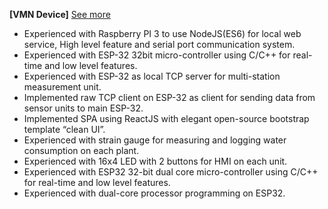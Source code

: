 **[VMN Device]** [See more](http://www.google.com)
- Experienced with Raspberry PI 3 to use NodeJS(ES6) for local web service, High level feature and serial port communication system.
- Experienced with ESP-32 32bit micro-controller using C/C++ for real-time and low level features.
- Experienced with ESP-32 as local TCP server for multi-station measurement unit.
- Implemented raw TCP client on ESP-32 as client for sending data from sensor units to main ESP-32.
- Implemented SPA using ReactJS with elegant open-source bootstrap template “clean UI”.
- Experienced with strain gauge for measuring and logging water consumption on each plant.
- Experienced with 16x4 LED with 2 buttons for HMI on each unit.
- Experienced with ESP32 32-bit dual core micro-controller using C/C++ for real-time and low level features.
- Experienced with dual-core processor programming on ESP32.
